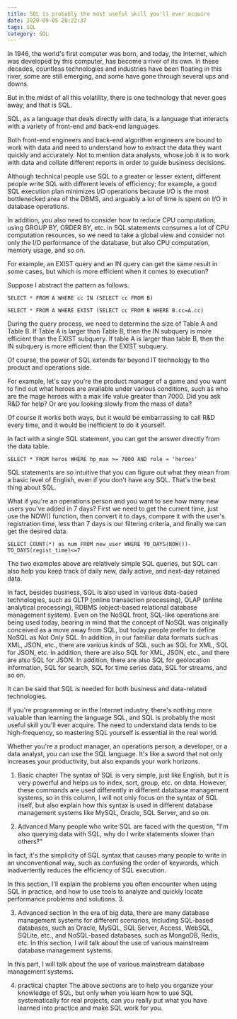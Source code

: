 ```yaml
---
title: SQL is probably the most useful skill you'll ever acquire
date: 2020-09-05 20:22:37
tags: SQL
category: SQL
---
```

In 1946, the world's first computer was born, and today, the Internet, which was developed by this computer, has become a river of its own. In these decades, countless technologies and industries have been floating in this river, some are still emerging, and some have gone through several ups and downs.

But in the midst of all this volatility, there is one technology that never goes away, and that is SQL.

SQL, as a language that deals directly with data, is a language that interacts with a variety of front-end and back-end languages.

Both front-end engineers and back-end algorithm engineers are bound to work with data and need to understand how to extract the data they want quickly and accurately. Not to mention data analysts, whose job it is to work with data and collate different reports in order to guide business decisions.

Although technical people use SQL to a greater or lesser extent, different people write SQL with different levels of efficiency; for example, a good SQL execution plan minimizes I/O operations because I/O is the most bottlenecked area of the DBMS, and arguably a lot of time is spent on I/O in database operations.

In addition, you also need to consider how to reduce CPU computation; using GROUP BY, ORDER BY, etc. in SQL statements consumes a lot of CPU computation resources, so we need to take a global view and consider not only the I/O performance of the database, but also CPU computation, memory usage, and so on.

For example, an EXIST query and an IN query can get the same result in some cases, but which is more efficient when it comes to execution?

Suppose I abstract the pattern as follows.

`SELECT * FROM A WHERE cc IN (SELECT cc FROM B)`

`SELECT * FROM A WHERE EXIST (SELECT cc FROM B WHERE B.cc=A.cc)`

During the query process, we need to determine the size of Table A and Table B. If Table A is larger than Table B, then the IN subquery is more efficient than the EXIST subquery. If table A is larger than table B, then the IN subquery is more efficient than the EXIST subquery.

Of course, the power of SQL extends far beyond IT technology to the product and operations side.

For example, let's say you're the product manager of a game and you want to find out what heroes are available under various conditions, such as who are the mage heroes with a max life value greater than 7000. Did you ask R&D for help? Or are you looking slowly from the mass of data?

Of course it works both ways, but it would be embarrassing to call R&D every time, and it would be inefficient to do it yourself.

In fact with a single SQL statement, you can get the answer directly from the data table.

`SELECT * FROM heros WHERE hp_max >= 7000 AND role = 'heroes'`

SQL statements are so intuitive that you can figure out what they mean from a basic level of English, even if you don't have any SQL. That's the best thing about SQL.

What if you're an operations person and you want to see how many new users you've added in 7 days? First we need to get the current time, just use the NOW() function, then convert it to days, compare it with the user's registration time, less than 7 days is our filtering criteria, and finally we can get the desired data.

`SELECT COUNT(*) as num FROM new_user WHERE TO_DAYS(NOW())-TO_DAYS(regist_time)<=7`

The two examples above are relatively simple SQL queries, but SQL can also help you keep track of daily new, daily active, and next-day retained data.

In fact, besides business, SQL is also used in various data-based technologies, such as OLTP (online transaction processing), OLAP (online analytical processing), RDBMS (object-based relational database management system). Even on the NoSQL front, SQL-like operations are being used today, bearing in mind that the concept of NoSQL was originally conceived as a move away from SQL, but today people prefer to define NoSQL as Not Only SQL. In addition, in our familiar data formats such as XML, JSON, etc., there are various kinds of SQL, such as SQL for XML, SQL for JSON, etc. In addition, there are also SQL for XML, JSON, etc., and there are also SQL for JSON. In addition, there are also SQL for geolocation information, SQL for search, SQL for time series data, SQL for streams, and so on.

It can be said that SQL is needed for both business and data-related technologies.

If you're programming or in the Internet industry, there's nothing more valuable than learning the language SQL, and SQL is probably the most useful skill you'll ever acquire. The need to understand data tends to be high-frequency, so mastering SQL yourself is essential in the real world.

Whether you're a product manager, an operations person, a developer, or a data analyst, you can use the SQL language. It's like a sword that not only increases your productivity, but also expands your work horizons.

1. Basic chapter
The syntax of SQL is very simple, just like English, but it is very powerful and helps us to index, sort, group, etc. on data. However, these commands are used differently in different database management systems, so in this column, I will not only focus on the syntax of SQL itself, but also explain how this syntax is used in different database management systems like MySQL, Oracle, SQL Server, and so on.

2. Advanced
Many people who write SQL are faced with the question, "I'm also querying data with SQL, why do I write statements slower than others?"

In fact, it's the simplicity of SQL syntax that causes many people to write in an unconventional way, such as confusing the order of keywords, which inadvertently reduces the efficiency of SQL execution.

In this section, I'll explain the problems you often encounter when using SQL in practice, and how to use tools to analyze and quickly locate performance problems and solutions. 3.

3. Advanced section
In the era of big data, there are many database management systems for different scenarios, including SQL-based databases, such as Oracle, MySQL, SQL Server, Access, WebSQL, SQLite, etc., and NoSQL-based databases, such as MongoDB, Redis, etc. In this section, I will talk about the use of various mainstream database management systems.

In this part, I will talk about the use of various mainstream database management systems.

4. practical chapter
The above sections are to help you organize your knowledge of SQL, but only when you learn how to use SQL systematically for real projects, can you really put what you have learned into practice and make SQL work for you.




